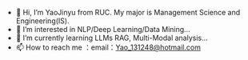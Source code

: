 - 👋 Hi, I’m YaoJinyu from RUC. My major is Management Science and Engineering(IS). 
- 👀 I’m interested in NLP/Deep Learning/Data Mining…
- 🌱 I’m currently learning LLMs RAG, Multi-Modal analysis…
- 📫 How to reach me ：email：Yao_131248@hotmail.com

<!---
YJY131248/YJY131248 is a ✨ special ✨ repository because its `README.md` (this file) appears on your GitHub profile.
You can click the Preview link to take a look at your changes.
--->
